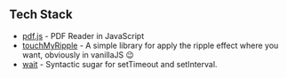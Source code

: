 ## Tech Stack

- [pdf.js](https://github.com/mozilla/pdf.js) - PDF Reader in JavaScript
- [touchMyRipple](https://github.com/tomma5o/touchMyRipple) - A simple library for apply the ripple effect where you want, obviously in vanillaJS 😉
- [wait](https://github.com/elving/wait) - Syntactic sugar for setTimeout and setInterval.
